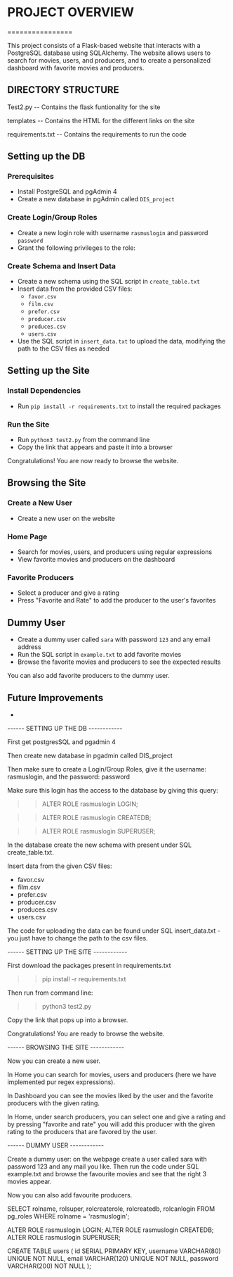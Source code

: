 # PROJECT OVERVIEW 
================

This project consists of a Flask-based website that interacts with a PostgreSQL database using SQLAlchemy. The website allows users to search for movies, users, and producers, and to create a personalized dashboard with favorite movies and producers.


## DIRECTORY STRUCTURE 

Test2.py
-- Contains the flask funtionality for the site

templates
-- Contains the HTML for the different links on the site

requirements.txt
-- Contains the requirements to run the code


## Setting up the DB

### Prerequisites

* Install PostgreSQL and pgAdmin 4
* Create a new database in pgAdmin called `DIS_project`

### Create Login/Group Roles

* Create a new login role with username `rasmuslogin` and password `password`
* Grant the following privileges to the role:


### Create Schema and Insert Data

* Create a new schema using the SQL script in `create_table.txt`
* Insert data from the provided CSV files:
	+ `favor.csv`
	+ `film.csv`
	+ `prefer.csv`
	+ `producer.csv`
	+ `produces.csv`
	+ `users.csv`
* Use the SQL script in `insert_data.txt` to upload the data, modifying the path to the CSV files as needed

## Setting up the Site

### Install Dependencies

* Run `pip install -r requirements.txt` to install the required packages

### Run the Site

* Run `python3 test2.py` from the command line
* Copy the link that appears and paste it into a browser

Congratulations! You are now ready to browse the website.

## Browsing the Site

### Create a New User

* Create a new user on the website

### Home Page

* Search for movies, users, and producers using regular expressions
* View favorite movies and producers on the dashboard

### Favorite Producers

* Select a producer and give a rating
* Press "Favorite and Rate" to add the producer to the user's favorites

## Dummy User

* Create a dummy user called `sara` with password `123` and any email address
* Run the SQL script in `example.txt` to add favorite movies
* Browse the favorite movies and producers to see the expected results

You can also add favorite producers to the dummy user.

## Future Improvements

* 










------ SETTING UP THE DB ------------

First get postgresSQL and pgadmin 4

Then create new database in pgadmin called DIS_project

Then make sure to create a Login/Group Roles, give it the username: rasmuslogin, and the password: password

Make sure this login has the access to the database by giving this query: 

>>ALTER ROLE rasmuslogin LOGIN;

>>ALTER ROLE rasmuslogin CREATEDB;

>>ALTER ROLE rasmuslogin SUPERUSER;

In the database create the new schema with present under SQL create_table.txt. 

Insert data from the given CSV files: 
- favor.csv
- film.csv
- prefer.csv
- producer.csv
- produces.csv 
- users.csv 

The code for uploading the data can be found under SQL insert_data.txt - you just have to change the path to the csv files. 

------ SETTING UP THE SITE ------------

First download the packages present in requirements.txt 
>> pip install -r requirements.txt

Then run from command line:
>> python3 test2.py 

Copy the link that pops up into a browser. 

Congratulations! You are ready to browse the website. 

------ BROWSING THE SITE ------------

Now you can create a new user. 

In Home you can search for movies, users and producers (here we have implemented pur regex expressions). 

In Dashboard you can see the movies liked by the user and the favorite producers with the given rating. 

In Home, under search producers, you can select one and give a rating and by pressing "favorite and rate" you will add this producer with the given rating to the producers that are favored by the user. 

------ DUMMY USER ------------

Create a dummy user: on the webpage create a user called sara with password 123 and any mail you like. Then run the code under SQL example.txt and browse the favourite movies and see that the right 3 movies appear. 

Now you can also add favourite producers. 






SELECT rolname, rolsuper, rolcreaterole, rolcreatedb, rolcanlogin FROM pg_roles WHERE rolname = 'rasmuslogin';

ALTER ROLE rasmuslogin LOGIN;
ALTER ROLE rasmuslogin CREATEDB;
ALTER ROLE rasmuslogin SUPERUSER;



CREATE TABLE users (
    id SERIAL PRIMARY KEY,
    username VARCHAR(80) UNIQUE NOT NULL,
    email VARCHAR(120) UNIQUE NOT NULL,
    password VARCHAR(200) NOT NULL
);





